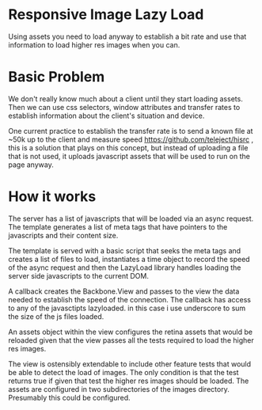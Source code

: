 Responsive Image Lazy Load
=========================

Using assets you need to load anyway to establish a bit rate and use
that information to load higher res images when you can.

Basic Problem
============

We don't really know much about a client until they start loading
assets. Then we can use css selectors, window attributes and transfer
rates to establish information about the client's situation and device.

One current practice to establish the transfer rate is to send a known
file at ~50k up to the client and measure speed
https://github.com/teleject/hisrc , this is a solution
that plays on this concept, but instead of uploading a file that is not
used, it uploads javascript assets that will be used to run on the page
anyway.

How it works
===========

The server has a list of javascripts that will be loaded via an async
request. The template generates a list of meta tags that have pointers
to the javascripts and their content size.

The template is served with a basic script that seeks the meta tags and
creates a list of files to load, instantiates a time object to record
the speed of the async request and then the LazyLoad library handles
loading the server side javascripts to the current DOM.

A callback creates the Backbone.View and passes to the view the data
needed to establish the speed of the connection. The callback has access
to any of the javasctipts lazyloaded. in this case i use underscore to
sum the size of the js files loaded.

An assets object within the view configures the retina assets that would
be reloaded given that the view passes all the tests required to load
the higher res images.

The view is ostensibly extendable to include other feature tests that
would be able to detect the load of images. The only condition is that
the test returns true if given that test the higher res images should be
loaded. The assets are configured in two subdirectories of the images
directory. Presumably this could be configured.
